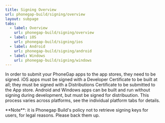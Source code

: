 ```yaml
---
title: Signing Overview
url: phonegap-build/signing/overview
layout: subpage
tabs: 
  - label: Overview
    url: phonegap-build/signing/overview
  - label: iOS
    url: phonegap-build/signing/ios
  - label: Android
    url: phonegap-build/signing/android
  - label: Windows
    url: phonegap-build/signing/windows 
---
```


In order to submit your PhoneGap apps to the app stores, they need to be signed. iOS apps must be signed with a Developer Certificate to be built at all; they must be signed with a Distributions Certificate to be submitted to the App store. Android and Windows apps can be built and run without signing during development, but must be signed for distribuution. This process varies across platforms, see the individual platform tabs for details.

<div class="alert--warning">**Note**: it is Phonegap Build's policy not to retrieve signing keys for users, for legal reasons. Please back them up.</div>